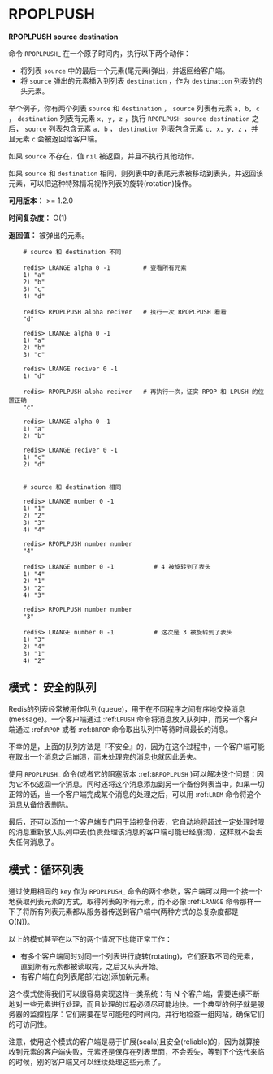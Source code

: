 # RPOPLPUSH


**RPOPLPUSH source destination**

命令 `RPOPLPUSH`_ 在一个原子时间内，执行以下两个动作：

- 将列表 ``source`` 中的最后一个元素(尾元素)弹出，并返回给客户端。
- 将 ``source`` 弹出的元素插入到列表 ``destination`` ，作为 ``destination`` 列表的的头元素。

举个例子，你有两个列表 ``source`` 和 ``destination`` ， ``source`` 列表有元素 ``a, b, c`` ， ``destination`` 列表有元素 ``x, y, z`` ，执行 ``RPOPLPUSH source destination`` 之后， ``source`` 列表包含元素 ``a, b`` ， ``destination`` 列表包含元素 ``c, x, y, z``  ，并且元素 ``c`` 会被返回给客户端。

如果 ``source`` 不存在，值 ``nil`` 被返回，并且不执行其他动作。

如果 ``source`` 和 ``destination`` 相同，则列表中的表尾元素被移动到表头，并返回该元素，可以把这种特殊情况视作列表的旋转(rotation)操作。

**可用版本：**
    >= 1.2.0

**时间复杂度：**
    O(1)

**返回值：**
    被弹出的元素。

```
    # source 和 destination 不同

    redis> LRANGE alpha 0 -1         # 查看所有元素
    1) "a"
    2) "b"
    3) "c"
    4) "d"

    redis> RPOPLPUSH alpha reciver   # 执行一次 RPOPLPUSH 看看
    "d"

    redis> LRANGE alpha 0 -1 
    1) "a"
    2) "b"
    3) "c"

    redis> LRANGE reciver 0 -1
    1) "d"

    redis> RPOPLPUSH alpha reciver   # 再执行一次，证实 RPOP 和 LPUSH 的位置正确
    "c"

    redis> LRANGE alpha 0 -1
    1) "a"
    2) "b"

    redis> LRANGE reciver 0 -1
    1) "c"
    2) "d"

    
    # source 和 destination 相同

    redis> LRANGE number 0 -1
    1) "1"
    2) "2"
    3) "3"
    4) "4"

    redis> RPOPLPUSH number number
    "4"

    redis> LRANGE number 0 -1           # 4 被旋转到了表头
    1) "4"
    2) "1"
    3) "2"
    4) "3"

    redis> RPOPLPUSH number number
    "3"

    redis> LRANGE number 0 -1           # 这次是 3 被旋转到了表头
    1) "3"
    2) "4"
    3) "1"
    4) "2"
```

## 模式： 安全的队列

Redis的列表经常被用作队列(queue)，用于在不同程序之间有序地交换消息(message)。一个客户端通过 :ref:`LPUSH` 命令将消息放入队列中，而另一个客户端通过 :ref:`RPOP` 或者 :ref:`BRPOP` 命令取出队列中等待时间最长的消息。

不幸的是，上面的队列方法是『不安全』的，因为在这个过程中，一个客户端可能在取出一个消息之后崩溃，而未处理完的消息也就因此丢失。

使用 `RPOPLPUSH`_ 命令(或者它的阻塞版本 :ref:`BRPOPLPUSH` )可以解决这个问题：因为它不仅返回一个消息，同时还将这个消息添加到另一个备份列表当中，如果一切正常的话，当一个客户端完成某个消息的处理之后，可以用 :ref:`LREM` 命令将这个消息从备份表删除。

最后，还可以添加一个客户端专门用于监视备份表，它自动地将超过一定处理时限的消息重新放入队列中去(负责处理该消息的客户端可能已经崩溃)，这样就不会丢失任何消息了。

## 模式：循环列表

通过使用相同的 ``key`` 作为 `RPOPLPUSH`_ 命令的两个参数，客户端可以用一个接一个地获取列表元素的方式，取得列表的所有元素，而不必像 :ref:`LRANGE` 命令那样一下子将所有列表元素都从服务器传送到客户端中(两种方式的总复杂度都是 O(N))。

以上的模式甚至在以下的两个情况下也能正常工作：

- 有多个客户端同时对同一个列表进行旋转(rotating)，它们获取不同的元素，直到所有元素都被读取完，之后又从头开始。
- 有客户端在向列表尾部(右边)添加新元素。 

这个模式使得我们可以很容易实现这样一类系统：有 N 个客户端，需要连续不断地对一些元素进行处理，而且处理的过程必须尽可能地快。一个典型的例子就是服务器的监控程序：它们需要在尽可能短的时间内，并行地检查一组网站，确保它们的可访问性。

注意，使用这个模式的客户端是易于扩展(scala)且安全(reliable)的，因为就算接收到元素的客户端失败，元素还是保存在列表里面，不会丢失，等到下个迭代来临的时候，别的客户端又可以继续处理这些元素了。
